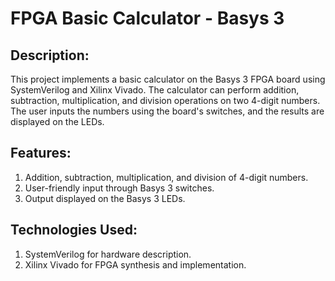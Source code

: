 # FPGA Basic Calculator - Basys 3

## Description:

This project implements a basic calculator on the Basys 3 FPGA board using SystemVerilog and Xilinx Vivado.
The calculator can perform addition, subtraction, multiplication, and division operations on two 4-digit numbers.
The user inputs the numbers using the board's switches, and the results are displayed on the LEDs.


## Features:

1. Addition, subtraction, multiplication, and division of 4-digit numbers.
2. User-friendly input through Basys 3 switches.
3. Output displayed on the Basys 3 LEDs.

## Technologies Used:
1. SystemVerilog for hardware description.
2. Xilinx Vivado for FPGA synthesis and implementation.
